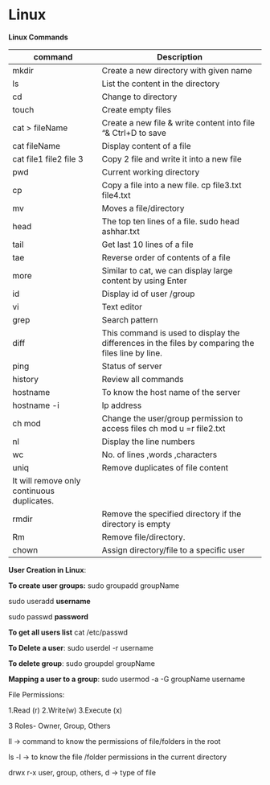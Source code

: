 # Linux

**Linux Commands**

| command                                    | Description                                                                                       |
|--------------------------------------------|---------------------------------------------------------------------------------------------------|
| mkdir                                      | Create a new directory with given name                                                            |
| ls                                         | List the content in the directory                                                                 |
| cd                                         | Change to directory                                                                               |
| touch                                      | Create empty files                                                                                |
| cat > fileName                             | Create a new file & write content into file “& Ctrl+D to save                                     |
| cat fileName                               | Display content of a file                                                                         |
| cat file1 file2 file 3                     | Copy 2 file and write it into a new file                                                          |
| pwd                                        | Current working directory                                                                         |
| cp                                         | Copy a file into a new file. cp file3.txt file4.txt                                               |
| mv                                         | Moves a file/directory                                                                            |
| head                                       | The top ten lines of a file. sudo head ashhar.txt                                                  |
| tail                                       | Get last 10 lines of a file                                                                       |
| tae                                        | Reverse order of contents of a file                                                               |
| more                                       | Similar to cat, we can display large content by using Enter                                       |
| id                                         | Display id of user /group                                                                         |
| vi                                         | Text editor                                                                                       |
| grep                                       | Search pattern                                                                                    |
| diff                                       | This command is used to display the differences in the files by comparing the files line by line. |
| ping                                       | Status of server                                                                                  |
| history                                    | Review all commands                                                                               |
| hostname                                   | To know the host name of the server                                                               |
| hostname -i                                | Ip address                                                                                        |
| ch mod                                     | Change the user/group permission to access files ch mod u =r file2.txt                            |
| nl                                         | Display the line numbers                                                                          |
| wc                                         | No. of lines ,words ,characters                                                                   |
| uniq                                       | Remove duplicates of file content                                                                 |
| It will remove only continuous duplicates. |                                                                                                   |
| rmdir                                      | Remove the specified directory if the directory is empty                                          |
| Rm                                         | Remove file/directory.                                                                            |
| chown                                      | Assign directory/file to a specific user                                                          |

**User Creation in Linux**:

**To create user groups:** sudo groupadd groupName

sudo useradd **username**

sudo passwd **password**

**To get all users list** cat /etc/passwd

**To Delete a user**: sudo userdel -r username

**To delete group**: sudo groupdel groupName

**Mapping a user to a group**: sudo usermod -a -G groupName username

File Permissions:

1.Read (r) 2.Write(w) 3.Execute (x)

3 Roles- Owner, Group, Others

ll -> command to know the permissions of file/folders in the root

ls -l -> to know the file /folder permissions in the current directory

drwx r-x user, group, others, d -> type of file